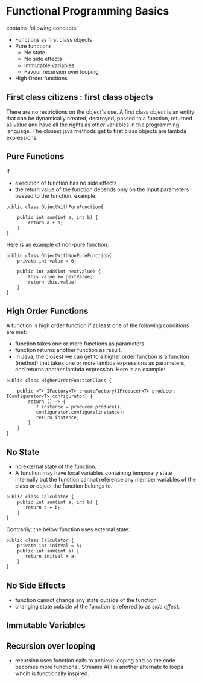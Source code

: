 # Functional Programming Basics

contains following concepts:
- Functions as first class objects
- Pure functions
	- No state
	- No side effects
	- Immutable variables
	- Favour recursion over looping
- High Order functions

## First class citizens : first class objects

There are no restrictions on the object's use. A first class object is an entity that can be dynamically created, destroyed, passed to a function, returned as value and have all the rights as other variables in the programming language.
The closest java methods get to first class objects are lambda expressions.

## Pure Functions
If
- execution of function has no side effects
- the return value of the function depends only on the input parameters passed to the function. example:
```
public class ObjectWithPureFunction{

    public int sum(int a, int b) {
        return a + b;
    }
}
```
Here is an example of non-pure function:
```
public class ObjectWithNonPureFunction{
    private int value = 0;

    public int add(int nextValue) {
        this.value += nextValue;
        return this.value;
    }
}
```
## High Order Functions
A function is high order function if at least one of the following conditions are met:
- function takes one or more functions as parameters
- function returns another function as result.
- In Java, the closest we can get to a higher order function is a function (method) that takes one or more lambda expressions as parameters, and returns another lambda expression. Here is an example:
```
public class HigherOrderFunctionClass {

    public <T> IFactory<T> createFactory(IProducer<T> producer, IConfigurator<T> configurator) {
        return () -> {
           T instance = producer.produce();
           configurator.configure(instance);
           return instance;
        }
    }
}
```

## No State
- no external state of the function.
- A function may have local variables containing temporary state internally but the function cannot reference any member variables of the class or object the function belongs to.
```
public class Calculator {
    public int sum(int a, int b) {
       return a + b;
    }
}
```
Contrarily, the below function uses external state:
```
public class Calculator {
    private int initVal = 5;
    public int sum(int a) {
       return initVal + a;
    }
}
```

## No Side Effects

- function cannot change any state outside of the function.
- changing state outside of the function is referred to as *side effect*.

## Immutable Variables

## Recursion over looping
 - recursion uses function calls to achieve looping and so the code becomes more functional. Streams API is another alternate to loops whcih is functionally inspired.
